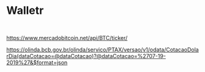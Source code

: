 # Walletr




```
  

```

https://www.mercadobitcoin.net/api/BTC/ticker/

https://olinda.bcb.gov.br/olinda/servico/PTAX/versao/v1/odata/CotacaoDolarDia(dataCotacao=@dataCotacao)?@dataCotacao=%2707-19-2019%27&$format=json